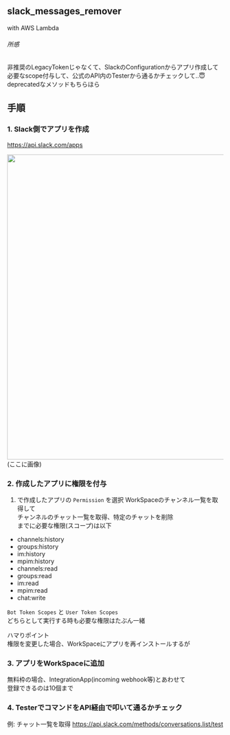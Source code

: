 ## slack_messages_remover
with AWS Lambda

###### 所感  
非推奨のLegacyTokenじゃなくて、SlackのConfigurationからアプリ作成して  
必要なscope付与して、公式のAPI内のTesterから通るかチェックして..😇  
deprecatedなメソッドもちらほら

## 手順
### 1. Slack側でアプリを作成
https://api.slack.com/apps

<img src="" width="710">(ここに画像)


### 2. 作成したアプリに権限を付与
1. で作成したアプリの `Permission` を選択
WorkSpaceのチャンネル一覧を取得して  
チャンネルのチャット一覧を取得、特定のチャットを削除  
までに必要な権限(スコープ)は以下  
- channels:history
- groups:history
- im:history
- mpim:history
- channels:read
- groups:read
- im:read
- mpim:read
- chat:write

`Bot Token Scopes` と `User Token Scopes`  
どちらとして実行する時も必要な権限はたぶん一緒  

ハマりポイント  
権限を変更した場合、WorkSpaceにアプリを再インストールするが

### 3. アプリをWorkSpaceに追加
無料枠の場合、IntegrationApp(incoming webhook等)とあわせて  
登録できるのは10個まで


### 4. TesterでコマンドをAPI経由で叩いて通るかチェック
例: チャット一覧を取得
https://api.slack.com/methods/conversations.list/test



